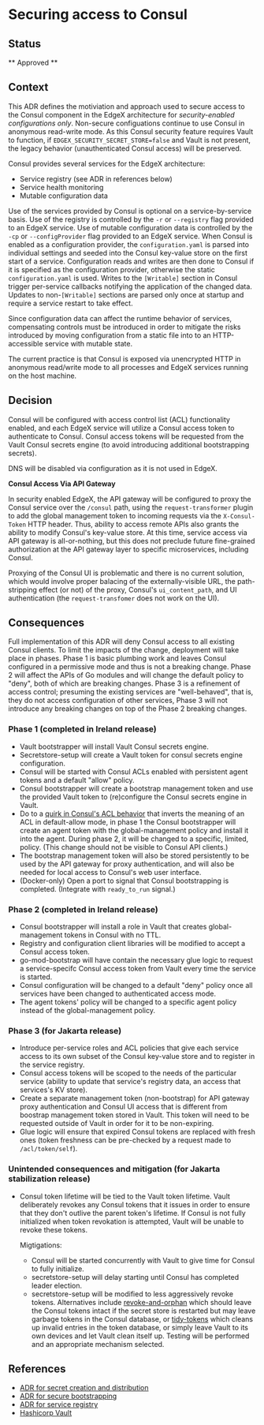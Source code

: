 # Securing access to Consul

## Status

** Approved **

## Context

This ADR defines the motiviation and approach used to secure access
to the Consul component in the EdgeX architecture
for *security-enabled configurations only*.
Non-secure configuations continue to use Consul in
anonymous read-write mode.
As this Consul security feature requires Vault to function,
if `EDGEX_SECURITY_SECRET_STORE=false` and Vault is not present,
the legacy behavior (unauthenticated Consul access) will be preserved.

Consul provides several services for the EdgeX architecture:

- Service registry (see ADR in references below)
- Service health monitoring
- Mutable configuration data

Use of the services provided by Consul is optional on a service-by-service basis.
Use of the registry is controlled by the `-r` or `--registry` flag provided to an EdgeX service.
Use of mutable configuration data is controlled by the `-cp` or `--configProvider` flag provided to an EdgeX service.
When Consul is enabled as a configuration provider,
the `configuration.yaml` is parsed into individual settings
and seeded into the Consul key-value store on the first start of a service.
Configuration reads and writes are then done to Consul if it is specified as the configuration provider,
otherwise the static `configuration.yaml` is used.
Writes to the `[Writable]` section in Consul trigger per-service callbacks
notifying the application of the changed data.
Updates to non-`[Writable]` sections are parsed only once at startup
and require a service restart to take effect.

Since configuration data can affect the runtime behavior of services,
compensating controls must be introduced in order to mitigate the risks introduced
by moving configuration from a static file into to an HTTP-accessible service with mutable state.

The current practice is that Consul is exposed via unencrypted HTTP in anonymous read/write mode
to all processes and EdgeX services running on the host machine.

## Decision

Consul will be configured with access control list (ACL) functionality enabled,
and each EdgeX service will utilize a Consul access token to authenticate to Consul.
Consul access tokens will be requested from the Vault Consul secrets engine
(to avoid introducing additional bootstrapping secrets).

DNS will be disabled via configuration as it is not used in EdgeX.

**Consul Access Via API Gateway**

In security enabled EdgeX, the API gateway will be configured to
proxy the Consul service over the `/consul` path,
using the `request-transformer` plugin
to add the global management token to incoming requests
via the `X-Consul-Token` HTTP header.
Thus, ability to access remote APIs also grants the ability
to modify Consul's key-value store.
At this time, service access via API gateway is all-or-nothing,
but this does not preclude future fine-grained authorization
at the API gateway layer to specific microservices, including Consul.

Proxying of the Consul UI is problematic and there is no current solution,
which would involve proper balacing of the externally-visible URL,
the path-stripping effect (or not) of the proxy,
Consul's `ui_content_path`,
and UI authentication
(the `request-transfomer` does not work on the UI).


## Consequences

Full implementation of this ADR will deny Consul access to all existing Consul clients.
To limit the impacts of the change, deployment will take place in phases.
Phase 1 is basic plumbing work and leaves Consul configured in a permissive mode
and thus is not a breaking change.
Phase 2 will affect the APIs of Go modules and will change the default policy to "deny",
both of which are breaking changes.
Phase 3 is a refinement of access control; presuming the existing services
are "well-behaved", that is, they do not access configuration of other services,
Phase 3 will not introduce any breaking changes on top of the Phase 2 breaking changes.

### Phase 1 (completed in Ireland release)

- Vault bootstrapper will install Vault Consul secrets engine.
- Secretstore-setup will create a Vault token for consul secrets engine configuration.
- Consul will be started with Consul ACLs enabled with persistent agent tokens and a default "allow" policy.
- Consul bootstrapper will create a bootstrap management token
  and use the provided Vault token to (re)configure the Consul secrets engine in Vault.
- Do to a [quirk in Consul's ACL behavior](https://www.consul.io/docs/agent/options#acl_default_policy)
  that inverts the meaning of an ACL in default-allow mode,
  in phase 1 the Consul bootstrapper will create an agent token
  with the global-management policy and install it into the agent.
  During phase 2, it will be changed to a specific, limited, policy.
  (This change should not be visible to Consul API clients.)
- The bootstrap management token will also be stored persistently
  to be used by the API gateway for proxy authentication,
  and will also be needed for local access to Consul's web user interface.
- (Docker-only) Open a port to signal that Consul bootstrapping is completed.
  (Integrate with `ready_to_run` signal.)

### Phase 2 (completed in Ireland release)

- Consul bootstrapper will install a role in Vault that creates global-management tokens in Consul with no TTL.
- Registry and configuration client libraries will be modified to accept a Consul access token.
- go-mod-bootstrap will have contain the necessary glue logic to
  request a service-specifc Consul access token from Vault
  every time the service is started.
- Consul configuration will be changed to a default "deny" policy
  once all services have been changed to authenticated access mode.
- The agent tokens' policy will be changed to a specific agent policy
  instead of the global-management policy.

### Phase 3 (for Jakarta release)

- Introduce per-service roles and ACL policies that give each service
  access to its own subset of the Consul key-value store
  and to register in the service registry.
- Consul access tokens will be scoped to the needs of the particular service
  (ability to update that service's registry data, an access that services's KV store).
- Create a separate management token (non-bootstrap) for API gateway proxy authentication
  and Consul UI access that is different from boostrap management token stored in Vault.
  This token will need to be requested outside of Vault in order for it to be non-expiring.
- Glue logic will ensure that expired Consul tokens are replaced with fresh ones
  (token freshness can be pre-checked by a request made to `/acl/token/self`).

### Unintended consequences and mitigation (for Jakarta stabilization release)

- Consul token lifetime will be tied to the Vault token lifetime.
  Vault deliberately revokes any Consul tokens that it issues
  in order to ensure that they don't outlive the parent token's lifetime.
  If Consul is not fully initialized when token revokation is attempted,
  Vault will be unable to revoke these tokens.

  Migtigations:

  + Consul will be started concurrently with Vault to give time for Consul to fully initialize.
  + secretstore-setup will delay starting until Consul has completed leader election.
  + secretstore-setup will be modified to less aggressively revoke tokens.
    Alternatives include
    [revoke-and-orphan](https://www.vaultproject.io/api/auth/token#revoke-token-and-orphan-children)
    which should leave the Consul tokens intact if the secret store is restarted
    but may leave garbage tokens in the Consul database, or
    [tidy-tokens](https://www.vaultproject.io/api/auth/token#tidy-tokens)
    which cleans up invalid entries in the token database, or
    simply leave Vault to its own devices and let Vault clean itself up.
    Testing will be performed and an appropriate mechanism selected.


## References

- [ADR for secret creation and distribution](./0008-Secret-Creation-and-Distribution.md)
- [ADR for secure bootstrapping](./0009-Secure-Bootstrapping.md)
- [ADR for service registry](https://github.com/edgexfoundry/edgex-docs/pull/283)
- [Hashicorp Vault](https://www.vaultproject.io/)
